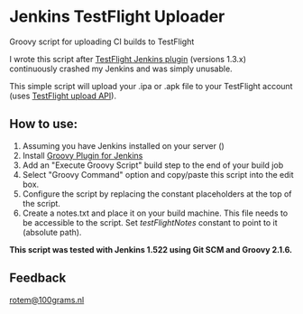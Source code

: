 Jenkins TestFlight Uploader
=========================

Groovy script for uploading CI builds to TestFlight

I wrote this script after [TestFlight Jenkins plugin](https://wiki.jenkins-ci.org/display/JENKINS/Testflight+Plugin) (versions 1.3.x) continuously crashed my Jenkins and was simply unusable.  

This simple script will upload your .ipa or .apk file to your TestFlight account (uses [TestFlight upload API](https://testflightapp.com/api/doc/)).

How to use: 
-----------

1. Assuming you have Jenkins installed on your server ()
2. Install [Groovy Plugin for Jenkins](https://wiki.jenkins-ci.org/display/JENKINS/Groovy+plugin)  
3. Add an "Execute Groovy Script" build step to the end of your build job
4. Select "Groovy Command" option and copy/paste this script into the edit box.
5. Configure the script by replacing the constant placeholders at the top of the script.
6. Create a notes.txt and place it on your build machine. This file needs to be accessible to the script. Set _testFlightNotes_ constant to point to it (absolute path).


**This script was tested with Jenkins 1.522 using Git SCM and Groovy 2.1.6.**

Feedback
--------
<rotem@100grams.nl>

